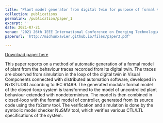 ```yaml
---
title: "Plant model generator from digital twin for purpose of formal verification"
collection: publications
permalink: /publication/paper_1
excerpt: ''
date: 2021-07-21
venue: '2021 26th IEEE International Conference on Emerging Technologies and Factory'
paperurl: 'http://midhunxavier.github.io/files/paper3.pdf'

---
```


[Download paper here](http://midhunxavier.github.io/files/paper3.pdf)

This paper reports on a method of automatic generation of a formal model of plant from the behaviour traces recorded from its digital twin. The traces are observed from simulation in the loop of the digital twin in Visual Components connected with distributed automation software, developed in NxtSTUDIO according to IEC 61499. The generated modular formal model of the closed-loop system is transformed to the model of uncontrolled plant behaviour extended with nondeterminism. The model is then combined in closed-loop with the formal model of controller, generated from its source code using the fb2smv tool. The verification and simulation is done by the symbolic model checker NuSMV tool, which verifies various CTL/LTL specifications of the system.
